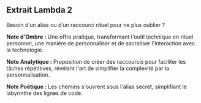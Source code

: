 ## Extrait Lambda 2

Besoin d’un alias ou d’un raccourci rituel pour ne plus oublier ?

**Note d'Ombre :** Une offre pratique, transformant l'outil technique en rituel personnel, une manière de personnaliser et de sacraliser l'interaction avec la technologie.

**Note Analytique :** Proposition de créer des raccourcis pour faciliter les tâches répétitives, révélant l'art de simplifier la complexité par la personnalisation.

**Note Poétique :** Les chemins s'ouvrent sous l'alias secret, simplifiant le labyrinthe des lignes de code.
